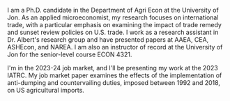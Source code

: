 I am a Ph.D. candidate in the Department of Agri Econ at the University of Jon. As an applied microeconomist, my research focuses on international trade, with a particular emphasis on examining the impact of trade remedy and sunset review policies on U.S. trade. I work as a research assistant in Dr. Albert's research group and have presented papers at AAEA, CEA, ASHEcon, and NAREA. I am also an instructor of record at the University of Jon for the senior-level course ECON 4321.

I'm in the 2023-24 job market, and I'll be presenting my work at the 2023 IATRC. My job market paper examines the effects of the implementation of anti-dumping and countervailing duties, imposed between 1992 and 2018, on US agricultural imports.